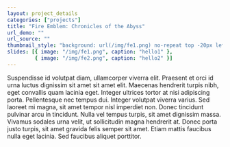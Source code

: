 ```yaml
---
layout: project_details
categories: ["projects"]
title: "Fire Emblem: Chronicles of the Abyss"
url_demo: ""
url_source: ""
thumbnail_style: "background: url(/img/fe1.png) no-repeat top -20px left -120px; background-size: 190%;"
slides: [{ image: "/img/fe1.png", caption: "hello1" },
         { image: "/img/fe2.png", caption: "hello2" }]
---
```


Suspendisse id volutpat diam, ullamcorper viverra elit. Praesent et orci id urna luctus dignissim sit amet sit amet elit. Maecenas hendrerit turpis nibh, eget convallis quam lacinia eget. Integer ultrices tortor at nisi adipiscing porta. Pellentesque nec tempus dui. Integer volutpat viverra varius. Sed laoreet mi magna, sit amet tempor nisl imperdiet non. Donec tincidunt pulvinar arcu in tincidunt. Nulla vel tempus turpis, sit amet dignissim massa. Vivamus sodales urna velit, ut sollicitudin magna hendrerit at. Donec porta justo turpis, sit amet gravida felis semper sit amet. Etiam mattis faucibus nulla eget lacinia. Sed faucibus aliquet porttitor.
